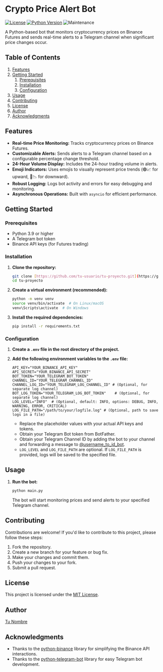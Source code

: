 # Crypto Price Alert Bot

[![License](https://img.shields.io/badge/License-MIT-green.svg)](https://opensource.org/licenses/MIT)
[![Python Version](https://img.shields.io/badge/Python-3.9+-blueviolet.svg)](https://www.python.org/downloads/)
![Maintenance](https://img.shields.io/badge/Maintained-yes-green)

A Python-based bot that monitors cryptocurrency prices on Binance Futures and sends real-time alerts to a Telegram channel when significant price changes occur.

## Table of Contents

1.  [Features](#features)
2.  [Getting Started](#getting-started)
    1.  [Prerequisites](#prerequisites)
    2.  [Installation](#installation)
    3.  [Configuration](#configuration)
3.  [Usage](#usage)
4.  [Contributing](#contributing)
5.  [License](#license)
6.  [Author](#author)
7.  [Acknowledgments](#acknowledgments)

## Features

* **Real-time Price Monitoring:** Tracks cryptocurrency prices on Binance Futures.
* **Customizable Alerts:** Sends alerts to a Telegram channel based on a configurable percentage change threshold.
* **24-Hour Volume Display:** Includes the 24-hour trading volume in alerts.
* **Emoji Indicators:** Uses emojis to visually represent price trends (🟢📈 for upward, 🔴📉 for downward).
* **Robust Logging:** Logs bot activity and errors for easy debugging and monitoring.
* **Asynchronous Operations:** Built with `asyncio` for efficient performance.

## Getting Started

### Prerequisites

* Python 3.9 or higher
* A Telegram bot token
* Binance API keys (for Futures trading)

### Installation

1.  **Clone the repository:**

    ```bash
    git clone [https://github.com/tu-usuario/tu-proyecto.git](https://github.com/tu-usuario/tu-proyecto.git)
    cd tu-proyecto
    ```

2.  **Create a virtual environment (recommended):**

    ```bash
    python -m venv venv
    source venv/bin/activate  # On Linux/macOS
    venv\Scripts\activate  # On Windows
    ```

3.  **Install the required dependencies:**

    ```bash
    pip install -r requirements.txt
    ```

### Configuration

1.  **Create a `.env` file in the root directory of the project.**

2.  **Add the following environment variables to the `.env` file:**

    ```
    API_KEY="YOUR_BINANCE_API_KEY"
    API_SECRET="YOUR_BINANCE_API_SECRET"
    BOT_TOKEN="YOUR_TELEGRAM_BOT_TOKEN"
    CHANNEL_ID="YOUR_TELEGRAM_CHANNEL_ID"
    CHANNEL_LOG_ID="YOUR_TELEGRAM_LOG_CHANNEL_ID" # (Optional, for separate log channel)
    BOT_LOG_TOKEN="YOUR_TELEGRAM_LOG_BOT_TOKEN"    # (Optional, for separate log channel)
    LOG_LEVEL="INFO"  # (Optional, default: INFO, options: DEBUG, INFO, WARNING, ERROR, CRITICAL)
    LOG_FILE_PATH="/path/to/your/logfile.log" # (Optional, path to save logs in a file)
    ```

    * Replace the placeholder values with your actual API keys and tokens.
    * Obtain your Telegram Bot token from BotFather.
    * Obtain your Telegram Channel ID by adding the bot to your channel and forwarding a message to [@username_to_id_bot](https://t.me/username_to_id_bot).
    * `LOG_LEVEL` and `LOG_FILE_PATH` are optional. If `LOG_FILE_PATH` is provided, logs will be saved to the specified file.

## Usage

1.  **Run the bot:**

    ```bash
    python main.py
    ```

    The bot will start monitoring prices and send alerts to your specified Telegram channel.

## Contributing

Contributions are welcome! If you'd like to contribute to this project, please follow these steps:

1.  Fork the repository.
2.  Create a new branch for your feature or bug fix.
3.  Make your changes and commit them.
4.  Push your changes to your fork.
5.  Submit a pull request.

## License

This project is licensed under the [MIT License](LICENSE).

## Author

[Tu Nombre](https://github.com/tu-usuario)

## Acknowledgments

* Thanks to the [python-binance](https://github.com/sammchardy/python-binance) library for simplifying the Binance API interactions.
* Thanks to the [python-telegram-bot](https://github.com/python-telegram-bot/python-telegram-bot) library for easy Telegram bot development.
